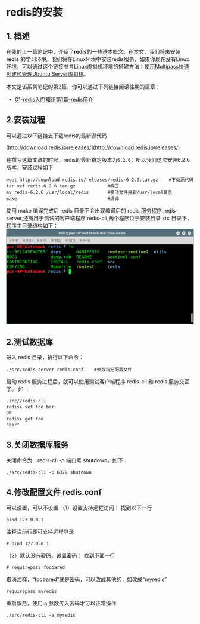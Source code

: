 # redis的安装

## 1. 概述

在我的上一篇笔记中，介绍了**redis**的一些基本概念。在本文，我们将来安装 **redis** 的学习环境。我们将在Linux环境中安装redis服务，如果你现在没有Linux环境，可以通过这个链接参考Linux虚拟机环境的搭建方法：[使用Multipass快速创建和管理Ubuntu Server虚拟机](https://blog.jkdev.cn/index.php/archives/326/)。


本文是该系列笔记的第2篇，你可以通过下列链接阅读往期的篇章：

- [01-redis入门知识第1篇-redis简介](https://blog.jkdev.cn/index.php/archives/447/)


## 2.安装过程

可以通过以下链接去下载redis的最新源代码

[http://download.redis.io/releases/](http://download.redis.io/releases/)

在撰写这篇文章的时候，redis的最新稳定版本为`6.2.6`，所以我们这次安装6.2.6 版本，安装过程如下

```
wget http://download.redis.io/releases/redis-6.2.6.tar.gz    #下载源代码
tar xzf redis-6.2.6.tar.gz            #解压
mv redis-6.2.6 /usr/local/redis       #移动文件夹到/usr/local目录
make                                  #编译
```

使用 make 编译完成后 redis 目录下会出现编译后的 redis 服务程序 redis-server,还有用于测试的客户端程序 redis-cli,两个程序位于安装目录 src 目录下，程序主目录结构如下：
![01.png](../img/01.png)

## 2.测试数据库

进入 redis 目录，执行以下命令：

    ./src/redis-server redis.conf    #参数指定配置文件

启动 redis 服务进程后，就可以使用测试客户端程序 redis-cli 和 redis 服务交互了。 如：

```
.src//redis-cli
redis> set foo bar
OK
redis> get foo
"bar"
```

## 3.关闭数据库服务

关闭命令为：redis-cli -p 端口号 shutdown，如下：

```
./src/redis-cli -p 6379 shutdown
```

## 4.修改配置文件 redis.conf

可以设置，可以不设置
（1）设置支持远程访问：
找到以下一行

```
bind 127.0.0.1
```

注释当前行即可支持远程登录

```
# bind 127.0.0.1
```

（2）默认没有密码，设置密码：
找到下面一行

```
# requirepass foobared
```

取消注释，“foobared”就是密码，可以改成其他的，如改成“myredis”

```
requirepass myredis
```

重启服务，使用 a 参数传入密码才可以正常操作

```
./src/redis-cli -a myredis
```
